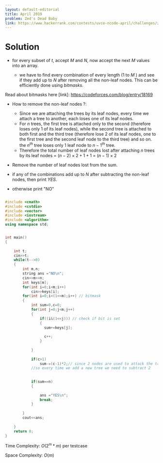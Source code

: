 ```yaml
---
layout: default-editorial
title: April 2019
problem: Zed's Dead Baby
link: https://www.hackerrank.com/contests/uvce-ncode-april/challenges/zeddead
---
```

# Solution

* for every subset of $t$, accept $M$ and $N$, now accept the next $M$ values into an array.
   
    * we have to find every combination of every length ($1$ to $M$ ) and see if they add up to $N$ after removing all the non-leaf nodes. This can be efficiently done using $bitmasks$. 

Read about bitmasks here [link]: https://codeforces.com/blog/entry/18169 
   * How to remove the non-leaf nodes ?:
       
       * Since we are attaching the trees by its leaf nodes, every time we attach a tree to another, each loses one of its leaf nodes.
       * For $n$ trees, the first tree is attached only to the second (therefore loses only $1$ of its leaf nodes), while the second tree is attached to both first and the third tree (therefore lose $2$ of its leaf nodes, one to the first tree and the second leaf node to the third tree) and so on. the $n^{th}$ tree loses only $1$ leaf node to ${n-1}^{th}$ tree.
      * Therefore the total number of leaf nodes lost after attaching $n$ trees by its leaf nodes =  $(n-2)\times 2 + 1 + 1$ =  $(n-1)\times 2$

* Remove the number of leaf nodes lost from the sum.
                       
* if any of the combinations add up to $N$ after subtracting the non-leaf nodes, then print $YES$.

* otherwise print "NO"

```cpp

#include <cmath>
#include <cstdio>
#include <vector>
#include <iostream>
#include <algorithm>
using namespace std;


int main() 
{
    
    int t;
    cin>>t;
    while(t-->0)
    {
        int m,n;
        string ans ="NO\n";
        cin>>m>>n;
        int keys[m];
        for(int i=0;i<m;i++)
            cin>>keys[i];
        for(int i=0;i<(1<<m);i++) // bitmask
        {
            int sum=0,c=0; 
            for(int j=0;j<m;j++)
            {
                if((i&(1<<j))) // check if bit is set
                { 
                  sum+=keys[j];
                 
                  c++;
                }
                    
            }
            
            if(c>1)
                sum-=(c-1)*2;// since 2 nodes are used to attack the trees, they won't be nodes anymore xD
            //so every time we add a new tree we need to subtract 2
           
            
            if(sum==n)
            {
                
                ans ="YES\n";
                break;
            }
            
        }
        cout<<ans;
        
    }
    return 0;
}
```

Time Complexity: $O(2^m * m)$ per testcase

Space Complexity: $O(m)$

